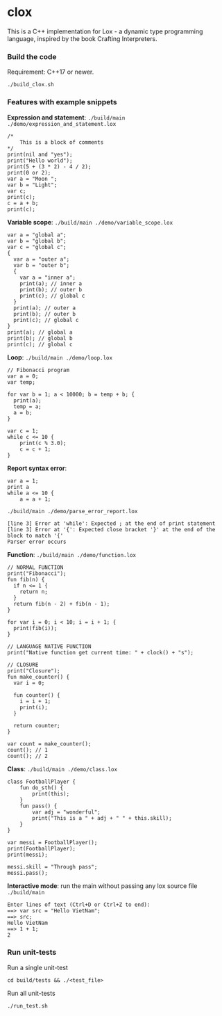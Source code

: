 # clox

This is a C++ implementation for Lox - a dynamic type programming language, inspired by the book Crafting Interpreters.

### Build the code

Requirement: C++17 or newer.

```
./build_clox.sh
```

### Features with example snippets

**Expression and statement**: `./build/main ./demo/expression_and_statement.lox`

```
/*
    This is a block of comments
*/
print(nil and "yes");
print("Hello world");
print(5 + (3 * 2) - 4 / 2);
print(0 or 2);
var a = "Moon ";
var b = "Light";
var c;
print(c);
c = a + b;
print(c);
```

**Variable scope**: `./build/main ./demo/variable_scope.lox`

```
var a = "global a";
var b = "global b";
var c = "global c";
{
  var a = "outer a";
  var b = "outer b";
  {
    var a = "inner a";
    print(a); // inner a
    print(b); // outer b
    print(c); // global c
  }
  print(a); // outer a
  print(b); // outer b
  print(c); // global c
}
print(a); // global a
print(b); // global b
print(c); // global c
```

**Loop**: `./build/main ./demo/loop.lox`

```
// Fibonacci program
var a = 0;
var temp;

for var b = 1; a < 10000; b = temp + b; {
  print(a);
  temp = a;
  a = b;
}

var c = 1;
while c <= 10 {
    print(c % 3.0);
    c = c + 1;
}
```

**Report syntax error**:

```
var a = 1;
print a
while a <= 10 {
    a = a + 1;
```

`./build/main ./demo/parse_error_report.lox`

```
[line 3] Error at 'while': Expected ; at the end of print statement
[line 3] Error at '{': Expected close bracket '}' at the end of the block to match '{'
Parser error occurs
```

**Function**: `./build/main ./demo/function.lox`

```
// NORMAL FUNCTION
print("Fibonacci");
fun fib(n) {
  if n <= 1 {
    return n;
  }
  return fib(n - 2) + fib(n - 1);
}

for var i = 0; i < 10; i = i + 1; {
  print(fib(i));
}

// LANGUAGE NATIVE FUNCTION
print("Native function get current time: " + clock() + "s");

// CLOSURE
print("Closure");
fun make_counter() {
  var i = 0;

  fun counter() {
    i = i + 1;
    print(i);
  }

  return counter;
}

var count = make_counter();
count(); // 1
count(); // 2
```

**Class**: `./build/main ./demo/class.lox`

```
class FootballPlayer {
    fun do_sth() {
        print(this);
    }
    fun pass() {
        var adj = "wonderful";
        print("This is a " + adj + " " + this.skill);
    }
}

var messi = FootballPlayer();
print(FootballPlayer);
print(messi);

messi.skill = "Through pass";
messi.pass();
```

**Interactive mode**: run the main without passing any lox source file `./build/main`

```
Enter lines of text (Ctrl+D or Ctrl+Z to end):
==> var src = "Hello VietNam";
==> src;
Hello VietNam
==> 1 + 1;
2
```

### Run unit-tests

Run a single unit-test

```
cd build/tests && ./<test_file>
```

Run all unit-tests

```
./run_test.sh
```
